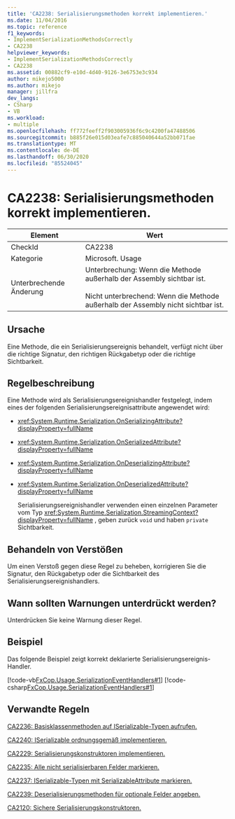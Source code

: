 ```yaml
---
title: 'CA2238: Serialisierungsmethoden korrekt implementieren.'
ms.date: 11/04/2016
ms.topic: reference
f1_keywords:
- ImplementSerializationMethodsCorrectly
- CA2238
helpviewer_keywords:
- ImplementSerializationMethodsCorrectly
- CA2238
ms.assetid: 00882cf9-e10d-4d40-9126-3e6753e3c934
author: mikejo5000
ms.author: mikejo
manager: jillfra
dev_langs:
- CSharp
- VB
ms.workload:
- multiple
ms.openlocfilehash: ff772feeff2f903005936f6c9c4200fa47488506
ms.sourcegitcommit: b885f26e015d03eafe7c885040644a52bb071fae
ms.translationtype: MT
ms.contentlocale: de-DE
ms.lasthandoff: 06/30/2020
ms.locfileid: "85524045"
---
```

# <a name="ca2238-implement-serialization-methods-correctly"></a>CA2238: Serialisierungsmethoden korrekt implementieren.

|Element|Wert|
|-|-|
|CheckId|CA2238|
|Kategorie|Microsoft. Usage|
|Unterbrechende Änderung|Unterbrechung: Wenn die Methode außerhalb der Assembly sichtbar ist.<br /><br /> Nicht unterbrechend: Wenn die Methode außerhalb der Assembly nicht sichtbar ist.|

## <a name="cause"></a>Ursache
Eine Methode, die ein Serialisierungsereignis behandelt, verfügt nicht über die richtige Signatur, den richtigen Rückgabetyp oder die richtige Sichtbarkeit.

## <a name="rule-description"></a>Regelbeschreibung
Eine Methode wird als Serialisierungsereignishandler festgelegt, indem eines der folgenden Serialisierungsereignisattribute angewendet wird:

- <xref:System.Runtime.Serialization.OnSerializingAttribute?displayProperty=fullName>

- <xref:System.Runtime.Serialization.OnSerializedAttribute?displayProperty=fullName>

- <xref:System.Runtime.Serialization.OnDeserializingAttribute?displayProperty=fullName>

- <xref:System.Runtime.Serialization.OnDeserializedAttribute?displayProperty=fullName>

  Serialisierungsereignishandler verwenden einen einzelnen Parameter vom Typ <xref:System.Runtime.Serialization.StreamingContext?displayProperty=fullName> , geben zurück `void` und haben `private` Sichtbarkeit.

## <a name="how-to-fix-violations"></a>Behandeln von Verstößen
Um einen Verstoß gegen diese Regel zu beheben, korrigieren Sie die Signatur, den Rückgabetyp oder die Sichtbarkeit des Serialisierungsereignishandlers.

## <a name="when-to-suppress-warnings"></a>Wann sollten Warnungen unterdrückt werden?
Unterdrücken Sie keine Warnung dieser Regel.

## <a name="example"></a>Beispiel
Das folgende Beispiel zeigt korrekt deklarierte Serialisierungsereignis-Handler.

[!code-vb[FxCop.Usage.SerializationEventHandlers#1](../code-quality/codesnippet/VisualBasic/ca2238-implement-serialization-methods-correctly_1.vb)]
[!code-csharp[FxCop.Usage.SerializationEventHandlers#1](../code-quality/codesnippet/CSharp/ca2238-implement-serialization-methods-correctly_1.cs)]

## <a name="related-rules"></a>Verwandte Regeln
[CA2236: Basisklassenmethoden auf ISerializable-Typen aufrufen.](../code-quality/ca2236.md)

[CA2240: ISerializable ordnungsgemäß implementieren.](../code-quality/ca2240.md)

[CA2229: Serialisierungskonstruktoren implementieren.](../code-quality/ca2229.md)

[CA2235: Alle nicht serialisierbaren Felder markieren.](../code-quality/ca2235.md)

[CA2237: ISerializable-Typen mit SerializableAttribute markieren.](../code-quality/ca2237.md)

[CA2239: Deserialisierungsmethoden für optionale Felder angeben.](../code-quality/ca2239.md)

 [CA2120: Sichere Serialisierungskonstruktoren.](../code-quality/ca2120.md)

